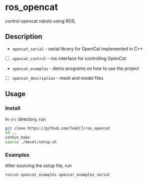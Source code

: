 # ros_opencat

control opencat robots using ROS.

## Description
+ `opencat_serial` - serial library for OpenCat implemented in C++
+ [ ] `opencat_control` - ros interface for controlling OpenCat
+ `opencat_examples` - demo programs on how to use the project
+ [ ] `opencat_description` - mesh and model files

## Usage
### Install
In `src` directory, run
``` sh
git clone https://github.com/TomCC7/ros_opencat
cd ..
catkin_make
source ./devel/setup.sh
```

### Examples
After sourcing the setup file, run
``` sh
rosrun opencat_examples opencar_examples_serial
```
